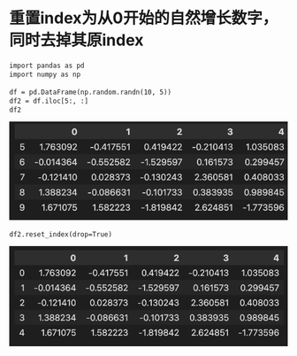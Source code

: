 # 重置index为从0开始的自然增长数字，同时去掉其原index

```
import pandas as pd
import numpy as np

df = pd.DataFrame(np.random.randn(10, 5))
df2 = df.iloc[5:, :]
df2
```
![](./images/image.png)
```
df2.reset_index(drop=True)
```
![](./images/image-1.png)